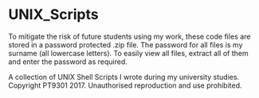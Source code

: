 # UNIX_Scripts
To mitigate the risk of future students using my work, these code files are stored in a password protected .zip file. The password for all files is my surname (all lowercase letters). To easily view all files, extract all of them and enter the password as required.

A collection of UNIX Shell Scripts I wrote during my university studies. Copyright PT9301 2017. Unauthorised reproduction and use prohibited.
